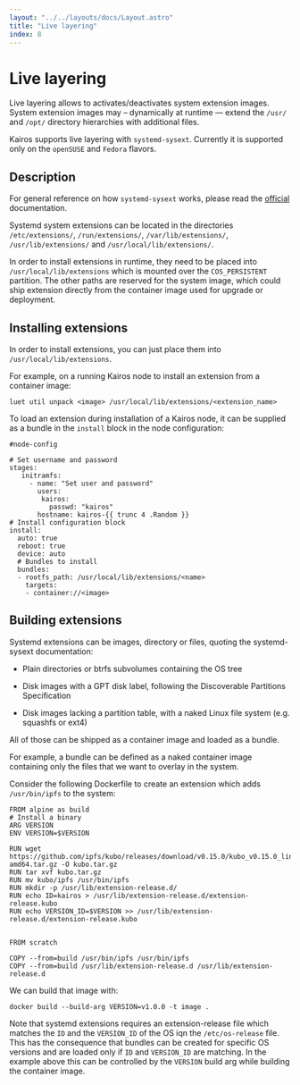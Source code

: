 ```yaml
---
layout: "../../layouts/docs/Layout.astro"
title: "Live layering"
index: 8
---
```


# Live layering

Live layering allows to activates/deactivates system extension images. System extension images may – dynamically at runtime — extend the `/usr/` and `/opt/` directory hierarchies with additional files.

Kairos supports live layering with `systemd-sysext`. Currently it is supported only on the `openSUSE` and `Fedora` flavors.

## Description

For general reference on how `systemd-sysext` works, please read the [official](https://www.freedesktop.org/software/systemd/man/systemd-sysext.html) documentation. 

Systemd system extensions can be located in the directories `/etc/extensions/`, `/run/extensions/`, `/var/lib/extensions/`, `/usr/lib/extensions/` and `/usr/local/lib/extensions/`.

In order to install extensions in runtime, they need to be placed into `/usr/local/lib/extensions` which is mounted over the `COS_PERSISTENT` partition. The other paths are reserved for the system image, which could ship extension directly from the container image used for upgrade or deployment.

## Installing extensions

In order to install extensions, you can just place them into `/usr/local/lib/extensions`.

For example, on a running Kairos node to install an extension from a container image:

```
luet util unpack <image> /usr/local/lib/extensions/<extension_name>
```

To load an extension during installation of a Kairos node, it can be supplied as a bundle in the `install` block in the node configuration:

```
#node-config

# Set username and password
stages:
   initramfs:
     - name: "Set user and password"
       users:
        kairos:
          passwd: "kairos"
       hostname: kairos-{{ trunc 4 .Random }}
# Install configuration block
install:
  auto: true
  reboot: true
  device: auto
  # Bundles to install
  bundles:
  - rootfs_path: /usr/local/lib/extensions/<name>
    targets:
    - container://<image>
```

## Building extensions

Systemd extensions can be images, directory or files, quoting the systemd-sysext documentation:

- Plain directories or btrfs subvolumes containing the OS tree

- Disk images with a GPT disk label, following the Discoverable Partitions Specification

- Disk images lacking a partition table, with a naked Linux file system (e.g. squashfs or ext4)

All of those can be shipped as a container image and loaded as a bundle. 

For example, a bundle can be defined as a naked container image containing only the files that we want to overlay in the system.

Consider the following Dockerfile to create an extension which adds `/usr/bin/ipfs` to the system:

```
FROM alpine as build
# Install a binary
ARG VERSION
ENV VERSION=$VERSION

RUN wget https://github.com/ipfs/kubo/releases/download/v0.15.0/kubo_v0.15.0_linux-amd64.tar.gz -O kubo.tar.gz
RUN tar xvf kubo.tar.gz
RUN mv kubo/ipfs /usr/bin/ipfs
RUN mkdir -p /usr/lib/extension-release.d/
RUN echo ID=kairos > /usr/lib/extension-release.d/extension-release.kubo
RUN echo VERSION_ID=$VERSION >> /usr/lib/extension-release.d/extension-release.kubo


FROM scratch

COPY --from=build /usr/bin/ipfs /usr/bin/ipfs
COPY --from=build /usr/lib/extension-release.d /usr/lib/extension-release.d
```

We can build that image with:

```
docker build --build-arg VERSION=v1.0.0 -t image .
```

Note that systemd extensions requires an extension-release file which matches the `ID` and the `VERSION_ID` of the OS iqn the `/etc/os-release` file.
This has the consequence that bundles can be created for specific OS versions and are loaded only if `ID` and `VERSION_ID` are matching.  In the example above this can be controlled by the `VERSION` build arg while building the container image.

